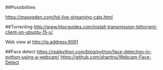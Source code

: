##Possibilities

https://maxogden.com/hd-live-streaming-cats.html

##Torrenting
http://www.htpcguides.com/install-transmission-bittorrent-client-on-ubuntu-15-x/

Web view at http://ip.address:9091

##Face detect
https://realpython.com/blog/python/face-detection-in-python-using-a-webcam/
https://github.com/shantnu/Webcam-Face-Detect
